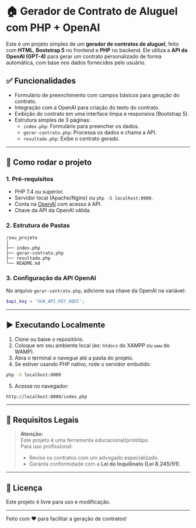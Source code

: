 # 🏠 Gerador de Contrato de Aluguel com PHP + OpenAI

Este é um projeto simples de um **gerador de contratos de aluguel**, feito com **HTML**, **Bootstrap 5** no frontend e **PHP** no backend. Ele utiliza a **API da OpenAI (GPT-4)** para gerar um contrato personalizado de forma automática, com base nos dados fornecidos pelo usuário.

## ✅ Funcionalidades
- Formulário de preenchimento com campos básicos para geração do contrato.
- Integração com a OpenAI para criação do texto do contrato.
- Exibição do contrato em uma interface limpa e responsiva (Bootstrap 5).
- Estrutura simples de 3 páginas:
  - `index.php`: Formulário para preencher os dados.
  - `gerar-contrato.php`: Processa os dados e chama a API.
  - `resultado.php`: Exibe o contrato gerado.

---

## 🚀 Como rodar o projeto

### 1. Pré-requisitos
- PHP 7.4 ou superior.
- Servidor local (Apache/Nginx) ou `php -S localhost:8000`.
- Conta na [OpenAI](https://platform.openai.com) com acesso à API.
- Chave da API da OpenAI válida.

### 2. Estrutura de Pastas
```plaintext
/seu_projeto
│
├── index.php
├── gerar-contrato.php
├── resultado.php
└── README.md
```

### 3. Configuração da API OpenAI
No arquivo `gerar-contrato.php`, adicione sua chave da OpenAI na variável:

```php
$api_key = 'SUA_API_KEY_AQUI';
```

---

## ▶️ Executando Localmente

1. Clone ou baixe o repositório.
2. Coloque em seu ambiente local (ex: `htdocs` do XAMPP ou `www` do WAMP).
3. Abra o terminal e navegue até a pasta do projeto.
4. Se estiver usando PHP nativo, rode o servidor embutido:
```sh
php -S localhost:8000
```
5. Acesse no navegador:
```
http://localhost:8000/index.php
```

---

## 🔐 Requisitos Legais
> **Atenção:**  
> Este projeto é uma ferramenta educacional/protótipo.  
> Para uso profissional:  
> - Revise os contratos com um advogado especializado.  
> - Garanta conformidade com a **Lei do Inquilinato (Lei 8.245/91)**.  

---

## 📄 Licença
Este projeto é livre para uso e modificação.

---

Feito com ❤️ para facilitar a geração de contratos!
